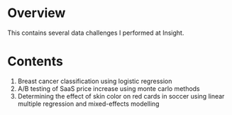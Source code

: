 # Overview
This contains several data challenges I performed at Insight.

# Contents
1. Breast cancer classification using logistic regression
2. A/B testing of SaaS price increase using monte carlo methods
3. Determining the effect of skin color on red cards in soccer using linear multiple regression and mixed-effects modelling
